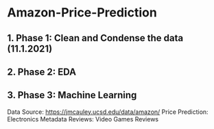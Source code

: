 # Amazon-Price-Prediction
## 1. Phase 1: Clean and Condense the data (11.1.2021)
## 2. Phase 2: EDA
## 3. Phase 3: Machine Learning

Data Source: https://jmcauley.ucsd.edu/data/amazon/
Price Prediction: Electronics Metadata
Reviews: Video Games Reviews